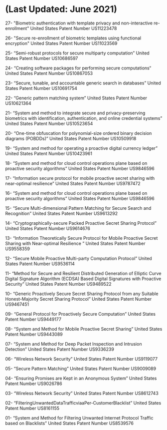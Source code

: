 # (Last Updated: June 2021)

27- "Biometric authentication with template privacy and non-interactive re-enrollment" United States Patent Number US11223478

26- "Secure re-enrollment of biometric templates using functional encryption" United States Patent Number US11023569

25- “Semi-robust protocols for secure multiparty computation” United States Patent Number US10686597

24- “Creating software packages for performing secure computations“ United States Patent Number  US10867053

23- “Secure, tunable, and accountable generic search in databases” United States Patent Number US10691754

22- “Generic pattern matching system” United States Patent Number US10621364

21- “System and method to integrate secure and privacy-preserving biometrics with identification, authentication, and online credential systems” United States Patent Number US10523654

20- “One-time obfuscation for polynomial-size ordered binary decision diagrams (POBDDs)” United States Patent Number US10509918

19- “System and method for operating a proactive digital currency ledger” United States Patent Number US10423961

18- “System and method for cloud control operations plane based on proactive security algorithms” United States Patent Number US9846596

17- “Information secure protocol for mobile proactive secret sharing with near-optimal resilience” United States Patent Number US9787472

16- “System and method for cloud control operations plane based on proactive security algorithms” United States Patent Number US9846596

15- “Secure Multi-dimensional Pattern Matching for Secure Search and Recognition” United States Patent Number US9613292

14- “Cryptographically-secure Packed Proactive Secret Sharing Protocol” United States Patent Number US9614676

13- “Information Theoretically Secure Protocol for Mobile Proactive Secret Sharing with Near-optimal Resilience ” United States Patent Number US9558359

12- “Secure Mobile Proactive Multi-party Computation Protocol” United States Patent Number US9536114

11- “Method for Secure and Resilient Distributed Generation of Elliptic Curve Digital Signature Algorithm (ECDSA) Based Digital Signatures with Proactive Security” United States Patent Number US9489522

10- “Generic Proactively Secure Secret Sharing Protocol from any Suitable Honest-Majority Secret Sharing Protocol” United States Patent Number US9467451

09- “General Protocol for Proactively Secure Computation” United States Patent Number US9449177

08- “System and Method for Mobile Proactive Secret Sharing” United States Patent Number US9443089

07- “System and Method for Deep Packet Inspection and Intrusion Detection” United States Patent Number US9336239

06- “Wireless Network Security” United States Patent Number US9119077

05- “Secure Pattern Matching” United States Patent Number US9009089

04- “Ensuring Promises are Kept in an Anonymous System” United States Patent Number US9026786

03- “Wireless Network Security” United States Patent Number US8612743

02- “FilteringUnwantedDataTrafficviaaPer-CustomerBlacklist” United States Patent Number US8161155

01- “System and Method for Filtering Unwanted Internet Protocol Traffic based on Blacklists” United States Patent Number US8539576
